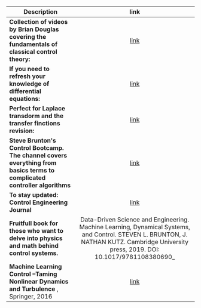 
Description|link
---|:---:
__Collection of videos by Brian Douglas covering the fundamentals of classical control theory:__|[link](https://www.youtube.com/playlist?list=PLUMWjy5jgHK3j74Z5Tq6Tso1fSfVWZC8L)|
__If you need to refresh your knowledge of differential equations:__|[link](https://www.khanacademy.org/math/differential-equations#second-order-differential-equations)|
__Perfect for Laplace transdorm and the transfer finctions revision:__|[link](https://www.youtube.com/watch?v=0mnTByVKqLM)|
__Steve Brunton's Control Bootcamp. The channel covers everything from basics terms to complicated controller algorithms__|[link](https://www.youtube.com/watch?v=Pi7l8mMjYVE&list=PLMrJAkhIeNNR20Mz-VpzgfQs5zrYi085m)|
__To stay updated:  Control Engineering Journal__|[link](https://www.controleng.com/)|
__Fruitfull book for those who want to delve into physics and math behind control systems.__ |Data-Driven Science and Engineering. Machine Learning, Dynamical Systems, and Control. STEVEN L. BRUNTON, J. NATHAN KUTZ. Cambridge University press, 2019. DOI: 10.1017/9781108380690_|
__Machine Learning Control –Taming Nonlinear Dynamics and Turbulence__ , Springer, 2016 |[link](https://faculty.washington.edu/sbrunton/mlcbook/CH00_FRONT.pdf)
<!--The main scope of the book is stated in a precise manner by the authors: "This book is about the growing intersection of data-driven methods, applied optimization, and the classical fields of engineering mathematics and mathematical physics."
Pay attention to Part II, chapter 6: Neural Networks and Deep Learning; and Part III Dynamics and Control. Additionaly, on the first pages (13p in my version) you can appreciate list of most common Optimization Techniques, Equations, Symbols, and Acronyms in ingineering, which is handy for averyone new to the field and struggling with some advanced papers.-->

